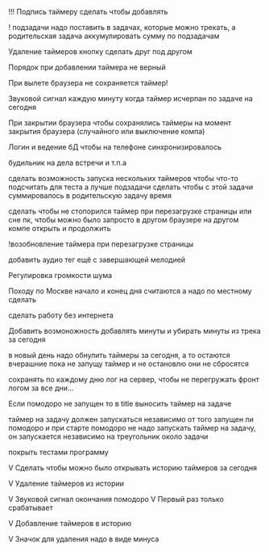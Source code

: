 !!! Подпись таймеру сделать 
  чтобы добавлять

! подзадачи надо поставить в задачах,
  которые можно трекать, а родительская задача аккумулировать сумму по подзадачам
  
Удаление таймеров кнопку сделать друг под другом

Порядок при добавлении таймера не верный

При вылете браузера не сохраняется таймер!

Звуковой сигнал каждую минуту когда таймер исчерпан по задаче на сегодня

При закрытии браузера чтобы сохранялись таймеры на момент закрытия браузера (случайного или выключение компа)

Логин и ведение бД чтобы на телефоне синхронизировалось

будильник на дела встречи и т.п.a

сделать возможность запуска нескольких таймеров чтобы что-то подсчитать для теста
  а лучше подзадачи сделать чтобы с этой задачи суммировалось в родительскую задачу время

сделать чтобы не стопорился таймер при перезагрузке страницы или сне пк, чтобы можно было запросто в другом браузере на другом компе открыть и продолжить

!возобновление таймера при перезагрузке страницы

добавить аудио тег ещё с завершающей мелодией

Регулировка громкости шума

Походу по Москве начало и конец дня считаются а надо по местному сделать

сделать работу без интернета

Добавить возмоножность добавлять минуты и убирать минуты из трека за сегодня

в новый день надо обнулить таймеры за сегодня, а то остаются вчерашние пока не запущу таймер и не остановлю они не сбросятся

сохранять по каждому дню лог на сервер, чтобы не перегружать фронт логом за все дни...

Если помодоро не запущен то в title выносить таймер на задаче

таймер на задачу должен запускаться независимо от того запущен ли помодоро
и при старте помодоро не надо запускать таймер на задачу, он запускается независимо на треугольник около задачи

покрыть тестами программу



V Сделать чтобы можно было открывать историю таймеров за сегодня

V Удаление таймеров из истории

V Звуковой сигнал окончания помодоро
  V Первый раз только срабатывает

V Добавление таймеров в историю 

V Значок для удаления надо в виде минуса